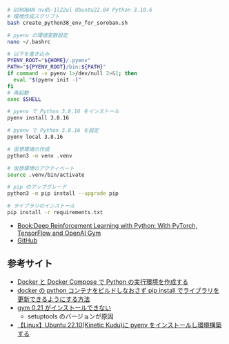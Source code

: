 ```sh
# SOROBAN nvd5-1l22ul Ubuntu22.04 Python 3.10.6
# 環境作成スクリプト
bash create_python38_env_for_soroban.sh

# pyenv の環境変数設定
nano ~/.bashrc

# 以下を書き込み
PYENV_ROOT="${HOME}/.pyenv"
PATH="${PYENV_ROOT}/bin:${PATH}"
if command -v pyenv 1>/dev/null 2>&1; then
  eval "$(pyenv init -)"
fi
# 再起動
exec $SHELL

# pyenv で Python 3.8.16 をインストール
pyenv install 3.8.16

# pyenv で Python 3.8.16 を設定
pyenv local 3.8.16

# 仮想環境の作成
python3 -m venv .venv

# 仮想環境のアクティベート
source .venv/bin/activate

# pip のアップグレード
python3 -m pip install --upgrade pip

# ライブラリのインストール
pip install -r requirements.txt
```

- [Book:Deep Reinforcement Learning with Python: With PyTorch, TensorFlow and OpenAI Gym](https://www.amazon.co.jp/dp/B091K32T2B)
- [GitHub](https://github.com/Apress/deep-reinforcement-learning-python)

## 参考サイト

- [Docker と Docker Compose で Python の実行環境を作成する](https://zuma-lab.com/posts/docker-python-settings)
- [docker の python コンテナをビルドしなおさず pip install でライブラリを更新できるようにする方法](https://asukiaaa.blogspot.com/2020/07/docker-python-pip-install-without-rebuilding.html)
- [gym 0.21 がインストールできない](https://github.com/openai/gym/issues/3176)
  - setuptools のバージョンが原因
- [【Linux】Ubuntu 22.10(Kinetic Kudu)に pyenv をインストールし環境構築する
  ](https://namileriblog.com/linux/ubuntu_pyenv/#i-3)
